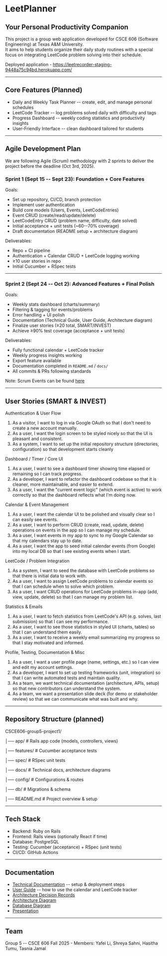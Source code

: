 # LeetPlanner

Your Personal Productivity Companion
--------------------------

This project is a group web application developed for CSCE 606 (Software Engineering) at Texas A&M University.\
It aims to help students organize their daily study routines with a special focus on integrating LeetCode problem solving into their schedule.

Deployed application - https://leetrecorder-staging-9448a75c94bd.herokuapp.com/
* * * * *

Core Features (Planned)
--------------------------

[](https://github.com/tamu-edu-students/CSCE606-group5-project1#-core-features-planned)

-   Daily and Weekly Task Planner -- create, edit, and manage personal schedules
-   LeetCode Tracker -- log problems solved daily with difficulty and tags
-   Progress Dashboard -- weekly coding statistics and productivity insights
-   User-Friendly Interface -- clean dashboard tailored for students

* * * * *

Agile Development Plan
-------------------------

[](https://github.com/tamu-edu-students/CSCE606-group5-project1#-agile-development-plan)

We are following Agile (Scrum) methodology with 2 sprints to deliver the project before the deadline (Oct 3rd, 2025).

### Sprint 1 (Sept 15 -- Sept 23): Foundation + Core Features

[](https://github.com/tamu-edu-students/CSCE606-group5-project1#sprint-1-sept-15--sept-23-foundation--core-features)

Goals:

-   Set up repository, CI/CD, branch protection
-   Implement user authentication
-   Build core models (Users, Events, LeetCodeEntries)
-   Event CRUD (create/read/update/delete)
-   LeetCodeEntry CRUD (problem name, difficulty, date solved)
-   Initial acceptance + unit tests (~60--70% coverage)
-   Draft documentation (README setup + architecture diagram)

Deliverables:

-   Repo + CI pipeline
-   Authentication + Calendar CRUD + LeetCode logging working
-   ≥10 user stories in repo
-   Initial Cucumber + RSpec tests

* * * * *

### Sprint 2 (Sept 24 -- Oct 2): Advanced Features + Final Polish

[](https://github.com/tamu-edu-students/CSCE606-group5-project1#sprint-2-sept-24--oct-2-advanced-features--final-polish)

Goals:

-   Weekly stats dashboard (charts/summary)
-   Filtering & tagging for events/problems
-   Error handling + UI polish
-   Documentation (Technical Guide, User Guide, Architecture diagram)
-   Finalize user stories (≥20 total, SMART/INVEST)
-   Achieve ≥90% test coverage (acceptance + unit tests)

Deliverables:

-   Fully functional calendar + LeetCode tracker
-   Weekly progress insights working
-   Export feature available
-   Documentation completed in `README.md` / `docs/`
-   All commits & PRs following standards

Note: Scrum Events can be found [here](docs/scrum_events.md) 
* * * * *

User Stories (SMART & INVEST)
--------------------------------

[](https://github.com/tamu-edu-students/CSCE606-group5-project1#-user-stories-smart--invest)

Authentication & User Flow

1.  As a visitor, I want to log in via Google OAuth so that I don't need to create a new account manually.
2.  As a user, I want the login screen to be styled nicely so that the UI is pleasant and consistent.
3.  As a system, I want to set up the initial repository structure (directories, configuration) so that development starts cleanly

Dashboard / Timer / Core UI

1.  As a user, I want to see a dashboard timer showing time elapsed or remaining so I can track progress.
2.  As a developer, I want to refactor the dashboard codebase so that it is cleaner, more maintainable, and easier to extend.
3.  As a user, I want the "current event logic" (which event is active) to work correctly so that the dashboard reflects what I'm doing now.

Calendar & Event Management

1.  As a user, I want the calendar UI to be polished and visually clear so I can easily see events.
2.  As a user, I want to perform CRUD (create, read, update, delete) operations on events in the app so I can manage my schedule. 
3.  As a user, I want events in my app to sync to my Google Calendar so that my calendars stay up to date.
4.  As a user, I want the app to seed initial calendar events (from Google) into my local DB so that I see existing events when I start.

LeetCode / Problem Integration

1.  As a system, I want to seed the database with LeetCode problems so that there is initial data to work with.
2.  As a user, I want to assign LeetCode problems to calendar events so that I can schedule when to solve which problem.
3.  As a user, I want CRUD operations for LeetCode problems in-app (add, view, update, delete) so that I can manage my problem list.

Statistics & Emails

1.  As a user, I want to fetch statistics from LeetCode's API (e.g. solves, last submission) so that I can see my performance.
2.  As a user, I want to see those statistics in styled UI (charts, tables) so that I can understand them easily.
3.  As a user, I want to receive a weekly email summarizing my progress so that I stay motivated and informed.

Profile, Testing, Documentation & Misc

1.  As a user, I want a user profile page (name, settings, etc.) so I can view and edit my account settings.
2.  As a developer, I want to set up testing frameworks (unit, integration) so that I can write automated tests and maintain quality.
3.  As a team, we want technical documentation (architecture, APIs, setup) so that new contributors can understand the system.
4.  As a team, we want a presentation slide deck (for demo or stakeholder review) so that we can communicate what was built and why. 

* * * * *

Repository Structure (planned)
---------------------------------

[](https://github.com/tamu-edu-students/CSCE606-group5-project1#-repository-structure-planned)

CSCE606-group5-project1/

│── app/ # Rails app code (models, controllers, views)

│── features/ # Cucumber acceptance tests

│── spec/ # RSpec unit tests

│── docs/ # Technical docs, architecture diagrams

│── config/ # Configurations & routes

│── db/ # Migrations & schema

│── README.md # Project overview & setup

* * * * *

Tech Stack
--------------

[](https://github.com/tamu-edu-students/CSCE606-group5-project1#%EF%B8%8F-tech-stack)

-   Backend: Ruby on Rails
-   Frontend: Rails views (optionally React if time)
-   Database: PostgreSQL
-   Testing: Cucumber (acceptance) + RSpec (unit tests)
-   CI/CD: GitHub Actions

* * * * *

Documentation
----------------

[](https://github.com/tamu-edu-students/CSCE606-group5-project1#-documentation)

-	[Technical Documentation](docs/technical_documentation.md) -- setup & deployment steps
-	[User Guide](docs/user_guide.md) -- how to use the calendar and LeetCode tracker
-	[Architecture Decision Records](docs/architecture_records.md)
-   [Architecture Diagram](docs/architecture_records.md)
-   [Database Diagram](https://dbdiagram.io/d/Leet-Planner-68cac63d5779bb7265eabfe3)
-   [Presentation](https://www.canva.com/design/DAG095ZKo98/n4TI6UGwLIhXS8fFRR_DZw/view)

* * * * *

Team
-------

[](https://github.com/tamu-edu-students/CSCE606-group5-project1#-team)

Group 5 -- CSCE 606 Fall 2025 - Members: Yafei Li, Shreya Sahni, Hasitha Tumu, Tasnia Jamal